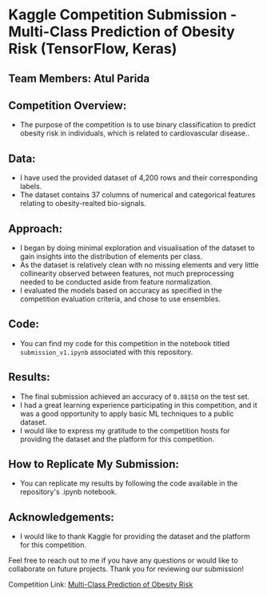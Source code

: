 # Kaggle Competition Submission - Multi-Class Prediction of Obesity Risk (TensorFlow, Keras)

## Team Members: Atul Parida

## Competition Overview:
- The purpose of the competition is to use binary classification to predict obesity risk in individuals, which is related to cardiovascular disease..

## Data:
- I have used the provided dataset of 4,200 rows and their corresponding labels.
- The dataset contains 37 columns of numerical and categorical features relating to obesity-realted bio-signals.

## Approach:
- I began by doing minimal exploration and visualisation of the dataset to gain insights into the distribution of elements per class.
- As the dataset is relatively clean with no missing elements and very little collinearity observed between features, not much preprocessing needed to be conducted aside from feature normalization.
- I evaluated the models based on accuracy as specified in the competition evaluation criteria, and chose to use ensembles.

## Code:
- You can find my code for this competition in the notebook titled ```submission_v1.ipynb``` associated with this repository.

## Results:
- The final submission achieved an accuracy of ```0.88150``` on the test set.
- I had a great learning experience participating in this competition, and it was a good opportunity to apply basic ML techniques to a public dataset.
- I would like to express my gratitude to the competition hosts for providing the dataset and the platform for this competition.

## How to Replicate My Submission:
- You can replicate my results by following the code available in the repository's .ipynb notebook.


## Acknowledgements:
- I would like to thank Kaggle for providing the dataset and the platform for this competition.

Feel free to reach out to me if you have any questions or would like to collaborate on future projects. Thank you for reviewing our submission!

Competition Link: [Multi-Class Prediction of Obesity Risk](https://www.kaggle.com/competitions/playground-series-s3e24/overview)
